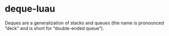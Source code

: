# deque-luau
 Deques are a generalization of stacks and queues (the name is pronounced “deck” and is short for “double-ended queue”).
